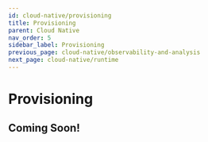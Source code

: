 ```yaml
---
id: cloud-native/provisioning
title: Provisioning
parent: Cloud Native
nav_order: 5
sidebar_label: Provisioning
previous_page: cloud-native/observability-and-analysis
next_page: cloud-native/runtime
---
```


# Provisioning

## Coming Soon!